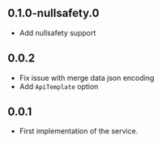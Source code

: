 ## 0.1.0-nullsafety.0

- Add nullsafety support

## 0.0.2

- Fix issue with merge data json encoding
- Add `ApiTemplate` option

## 0.0.1

- First implementation of the service.